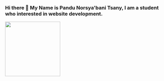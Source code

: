 ### Hi there 👋 My Name is Pandu Norsya'bani Tsany, I am a student who interested in website development.

<img height="180em" src="https://github-readme-stats.vercel.app/api?username=Norsyabani&show_icons=true&hide_border=true&&count_private=true&include_all_commits=true" />

<!--
**Norsyabani/Norsyabani** is a ✨ _special_ ✨ repository because its `README.md` (this file) appears on your GitHub profile.

Here are some ideas to get you started:

- 🔭 I’m currently working on ...
- 🌱 I’m currently learning ...
- 👯 I’m looking to collaborate on ...
- 🤔 I’m looking for help with ...
- 💬 Ask me about ...
- 📫 How to reach me: ...
- 😄 Pronouns: ...
- ⚡ Fun fact: ...
-->
